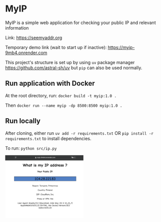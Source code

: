 # MyIP

MyIP is a simple web application for checking your public IP and relevant information

Link: <https://seemyaddr.org>

Temporary demo link (wait to start up if inactive):
<https://myip-9mb4.onrender.com>

This project's structure is set up by using `uv` package manager <https://github.com/astral-sh/uv> but `pip` can also be used normally.

## Run application with Docker

At the root directory, run:
`docker build -t myip:1.0 .`

Then
`docker run --name myip -dp 8500:8500 myip:1.0 .`

## Run locally

After cloning, either run
`uv add -r requirements.txt` OR
`pip install -r requirements.txt` to install dependencies.

To run: `python src/ip.py`

<img src="static/demo.png" width="250" height="200">
